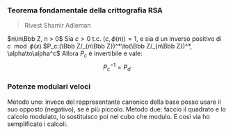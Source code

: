 ### Teorema fondamentale della crittografia RSA
> Rivest Shamir Adleman

$n\in\Bbb Z, n > 0$
Sia $c>0$ t.c. $(c,\phi(n))=1$, e sia d un inverso positivo di $c\mod \phi(x)$
$P_c:(\Bbb Z/_{n\Bbb Z})^*\to(\Bbb Z/_{n\Bbb Z})^*, \alpha\to\alpha^c$
Allora $P_c$ è invertibile e vale:
$$P_c^{-1}=P_d$$

### Potenze modulari veloci
Metodo uno: invece del rappresentante canonico della base posso usare il suo opposto (negativo), se è più piccolo.
Metodo due: faccio il quadrato e lo calcolo modulato, lo sostituisco poi nel cubo che modulo. E così via ho semplificato i calcoli.